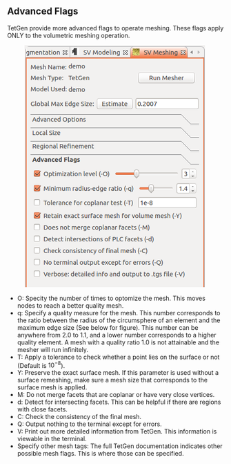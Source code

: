 ## Advanced Flags

TetGen provide more advanced flags to operate meshing. These flags apply ONLY to the volumetric meshing operation.

<figure>
  <img class="svImg svImgSm" src="/documentation/meshing/img/tetgen/tetgenflags.png">
  <figcaption class="svCaption" ></figcaption>
</figure>

- O: Specity the number of times to optomize the mesh. This moves nodes to reach a better quality mesh.
- q: Specify a quality measure for the mesh. This number corresponds to the ratio between the radius of the circumsphere of an element and the maximum edge size (See below for figure). This number can be anywhere from 2.0 to 1.1, and a lower number corresponds to a higher quality element. A mesh with a quality ratio 1.0 is not attainable and the mesher will run infinitely.
- T: Apply a tolerance to check whether a point lies on the surface or not (Default is $10^{-8}$).
- Y: Preserve the exact surface mesh. If this parameter is used without a surface remeshing, make sure a mesh size that corresponds to the surface mesh is applied.
- M: Do not merge facets that are coplanar or have very close vertices.
- d: Detect for intersecting facets. This can be helpful if there are regions with close facets.
- C: Check the consistency of the final mesh.
- Q: Output nothing to the terminal except for errors.
- V: Print out more detailed information from TetGen. This information is viewable in the terminal.
- Specify other mesh tags: The full TetGen documentation indicates other possible mesh flags. This is where those can be specified.
